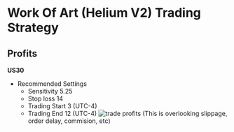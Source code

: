 # Work Of Art (Helium V2) Trading Strategy



## Profits
**US30**
- Recommended Settings
  - Sensitivity 5.25
  - Stop loss 14
  - Trading Start 3 (UTC-4)
  - Trading End 12 (UTC-4)
![trade profits](https://i.imgur.com/rqXs2OY.png)
(This is overlooking slippage, order delay, commision, etc)

